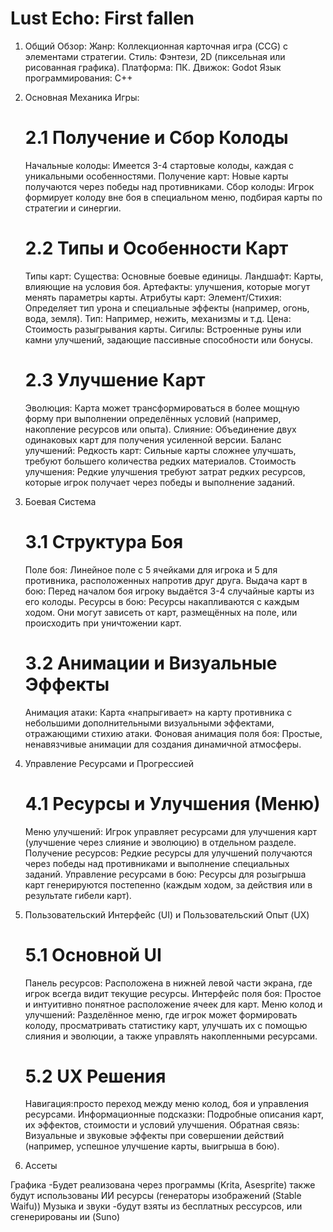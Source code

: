 # Lust Echo: First fallen
1. Общий Обзор:
Жанр: Коллекционная карточная игра (CCG) с элементами стратегии.
Стиль: Фэнтези, 2D (пиксельная или рисованная графика).
Платформа: ПК.
Движок: Godot 
Язык программирования: C++ 

2. Основная Механика Игры:

    # 2.1 Получение и Сбор Колоды
    Начальные колоды: Имеется 3-4 стартовые колоды, каждая с уникальными особенностями.
    Получение карт: Новые карты получаются через победы над противниками.
    Сбор колоды: Игрок формирует колоду вне боя в специальном меню, подбирая карты по стратегии и синергии.

    # 2.2 Типы и Особенности Карт
    Типы карт: 
    Существа: Основные боевые единицы.
    Ландшафт: Карты, влияющие на условия боя.
    Артефакты: улучшения, которые могут менять параметры карты.
    Атрибуты карт: 
    Элемент/Стихия: Определяет тип урона и специальные эффекты (например, огонь, вода, земля).
    Тип: Например, нежить, механизмы и т.д.
    Цена: Стоимость разыгрывания карты.
    Сигилы: Встроенные руны или камни улучшений, задающие пассивные способности или бонусы.

    # 2.3 Улучшение Карт
    Эволюция: Карта может трансформироваться в более мощную форму при выполнении определённых условий (например, накопление ресурсов или опыта).
    Слияние: Объединение двух одинаковых карт для получения усиленной версии.
    Баланс улучшений: 
    Редкость карт: Сильные карты сложнее улучшать, требуют большего количества редких материалов.
    Стоимость улучшения: Редкие улучшения требуют затрат редких ресурсов, которые игрок получает через победы и выполнение заданий.

3. Боевая Система

    # 3.1 Структура Боя
    Поле боя: 
    Линейное поле с 5 ячейками для игрока и 5 для противника, расположенных напротив друг друга.
    Выдача карт в бою: 
    Перед началом боя игроку выдаётся 3-4 случайные карты из его колоды.
    Ресурсы в бою: 
    Ресурсы накапливаются с каждым ходом. Они могут зависеть от карт, размещённых на поле, или происходить при уничтожении карт.


    # 3.2 Анимации и Визуальные Эффекты
    Анимация атаки: 
    Карта «напрыгивает» на карту противника с небольшими дополнительными визуальными эффектами, отражающими стихию атаки.
    Фоновая анимация поля боя: 
    Простые, ненавязчивые анимации для создания динамичной атмосферы.

4. Управление Ресурсами и Прогрессией

    # 4.1 Ресурсы и Улучшения (Меню)
    Меню улучшений: 
    Игрок управляет ресурсами для улучшения карт (улучшение через слияние и эволюцию) в отдельном разделе.
    Получение ресурсов: 
    Редкие ресурсы для улучшений получаются через победы над противниками и выполнение специальных заданий.
    Управление ресурсами в бою: 
    Ресурсы для розыгрыша карт генерируются постепенно (каждым 
    ходом, за действия или в результате гибели карт).

5. Пользовательский Интерфейс (UI) и Пользовательский Опыт (UX)

    # 5.1 Основной UI
    Панель ресурсов: 
    Расположена в нижней левой части экрана, где игрок всегда видит текущие ресурсы.
    Интерфейс поля боя: 
    Простое и интуитивно понятное расположение ячеек для карт.
    Меню колод и улучшений: 
    Разделённое меню, где игрок может формировать колоду, просматривать статистику карт, улучшать их с помощью слияния и эволюции, а также управлять накопленными ресурсами.
    # 5.2 UX Решения
    Навигация:просто переход между меню колод, боя и управления ресурсами.
    Информационные подсказки: 
    Подробные описания карт, их эффектов, стоимости и условий улучшения.
    Обратная связь: 
    Визуальные и звуковые эффекты при совершении действий (например, успешное улучшение карты, выигрыша в бою).

6. Ассеты

 Графика -Будет реализована через программы (Krita, Asesprite) также будут использованы ИИ ресурсы (генераторы изображений (Stable Waifu))
Музыка и звуки -будут взяты из бесплатных рессурсов, или сгенерированы ии (Suno)

